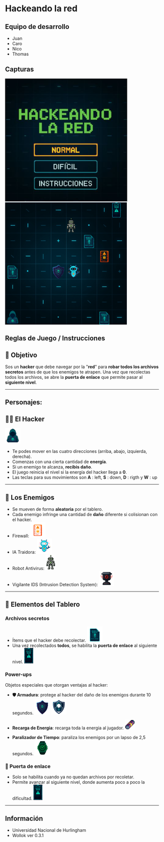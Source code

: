 # Hackeando la red

## Equipo de desarrollo

- Juan
- Caro
- Nico
- Thomas

## Capturas
![Pantalla](assets/pantallaInicio2.png)
![Juego](assets/Captura_juego.png)


## Reglas de Juego / Instrucciones

## 🎯 Objetivo

Sos un **hacker** que debe navegar por la "**red**" para **robar todos los archivos secretos** antes de que los enemigos te atrapen.
Una vez que recolectas todos los archivos, se abre la **puerta de enlace** que permite pasar al **siguiente nivel**.

---
## Personajes:

## 🧑‍💻 El Hacker
![alt text](assets/hacker.png)
- Te podes mover en las cuatro direcciones (arriba, abajo, izquierda, derecha).
- Comenzas con una cierta cantidad de **energía**.
- Si un enemigo te alcanza, **recibis daño**.
- El juego reinicia el nivel si la energía del hacker llega a **0**.
- Las teclas para sus movimientos son **A** : left, **S** : down, **D** : rigth y **W** : up
---

## 👾 Los Enemigos

- Se mueven de forma **aleatoria** por el tablero.
- Cada enemigo infringe una cantidad de **daño** diferente si colisionan con el hacker.
- Firewall:
![alt text](assets/firewall.png)
- IA Traidora:
![alt text](assets/IA_Traidora.png)
- Robot Antivirus:
![alt text](assets/robot_antivirus.png)
- Vigilante IDS (Intrusion Detection System):
![alt text](assets/vigilante_ids.png)
  
---
## 📁 Elementos del Tablero

### Archivos secretos
- Ítems que el hacker debe recolectar.
![alt text](assets/archivo_secreto.png)
- Una vez recolectados **todos**, se habilita la **puerta de enlace** al siguiente nivel.
![alt text](assets/puerta_salida.png)

### Power-ups
Objetos especiales que otorgan ventajas al hacker:

- **🛡️ Armadura**: protege al hacker del daño de los enemigos durante 10 segundos.
![alt text](assets/armadura.png)
![alt text](assets/hacker_escudo.png)

- **Recarga de Energia**: recarga toda la energia al jugador.
![alt text](assets/Pila.png)

- **Paralizador de Tiempo**: paraliza los enemigos por un lapso de 2,5 segundos.
![alt text](assets/relojfutu2.png)

### 🚪 Puerta de enlace
- Solo se habilita cuando ya no quedan archivos por recoletar.
- Permite avanzar al siguiente nivel, donde aumenta poco a poco la dificultad.
![alt text](assets/puerta_salida.png)

---
## Información
- Universidad Nacional de Hurlingham
- Wollok ver 0.3.1
